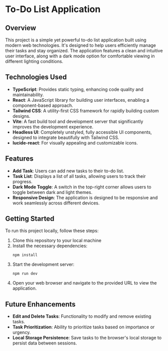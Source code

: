 # To-Do List Application

## Overview

This project is a simple yet powerful to-do list application built using modern web technologies. It's designed to help users efficiently manage their tasks and stay organized. The application features a clean and intuitive user interface, along with a dark mode option for comfortable viewing in different lighting conditions.

## Technologies Used

- **TypeScript**: Provides static typing, enhancing code quality and maintainability.
- **React**: A JavaScript library for building user interfaces, enabling a component-based approach.
- **Tailwind CSS**: A utility-first CSS framework for rapidly building custom designs.
- **Vite**: A fast build tool and development server that significantly improves the development experience.
- **Headless UI**: Completely unstyled, fully accessible UI components, designed to integrate beautifully with Tailwind CSS.
- **lucide-react**: For visually appealing and customizable icons.

## Features

- **Add Task**: Users can add new tasks to their to-do list.
- **Task List**: Displays a list of all tasks, allowing users to track their progress.
- **Dark Mode Toggle**: A switch in the top-right corner allows users to toggle between dark and light themes.
- **Responsive Design**: The application is designed to be responsive and work seamlessly across different devices.

## Getting Started
To run this project locally, follow these steps:
1.  Clone this repository to your local machine
2.  Install the necessary dependencies:
    ```
    npm install
    ```
3. Start the development server:
   ```
   npm run dev
   ```
4. Open your web browser and navigate to the provided URL to view the application.

## Future Enhancements
- **Edit and Delete Tasks**: Functionality to modify and remove existing tasks.
- **Task Prioritization**: Ability to prioritize tasks based on importance or urgency.
- **Local Storage Persistence**: Save tasks to the browser's local storage to persist data between sessions.
